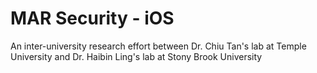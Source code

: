 # MAR Security - iOS

An inter-university research effort between Dr. Chiu Tan's lab at Temple University and Dr. Haibin Ling's lab at Stony Brook University

